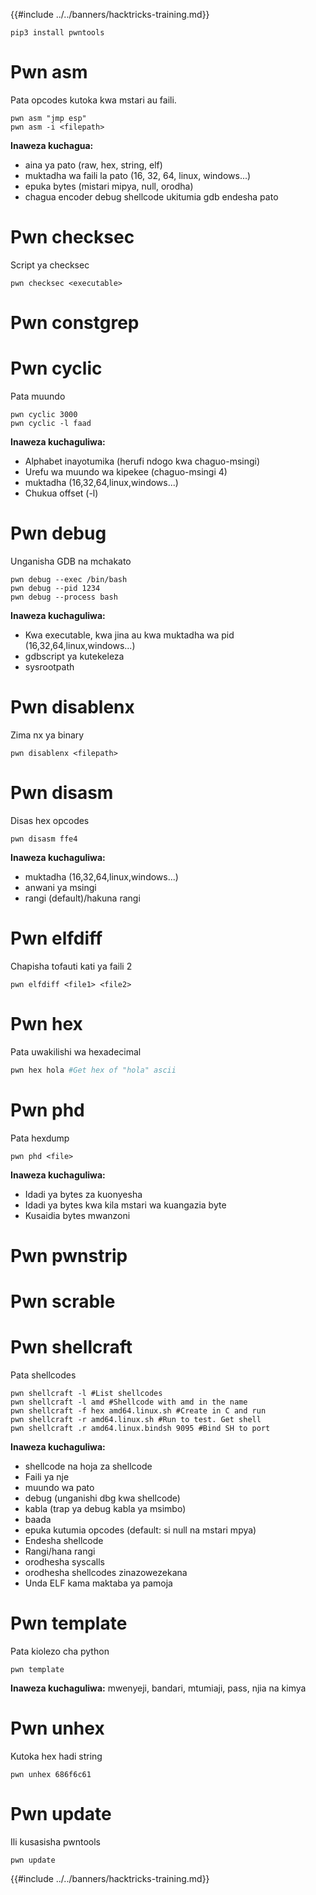 {{#include ../../banners/hacktricks-training.md}}
```
pip3 install pwntools
```
# Pwn asm

Pata opcodes kutoka kwa mstari au faili.
```
pwn asm "jmp esp"
pwn asm -i <filepath>
```
**Inaweza kuchagua:**

- aina ya pato (raw, hex, string, elf)
- muktadha wa faili la pato (16, 32, 64, linux, windows...)
- epuka bytes (mistari mipya, null, orodha)
- chagua encoder debug shellcode ukitumia gdb endesha pato

# **Pwn checksec**

Script ya checksec
```
pwn checksec <executable>
```
# Pwn constgrep

# Pwn cyclic

Pata muundo
```
pwn cyclic 3000
pwn cyclic -l faad
```
**Inaweza kuchaguliwa:**

- Alphabet inayotumika (herufi ndogo kwa chaguo-msingi)
- Urefu wa muundo wa kipekee (chaguo-msingi 4)
- muktadha (16,32,64,linux,windows...)
- Chukua offset (-l)

# Pwn debug

Unganisha GDB na mchakato
```
pwn debug --exec /bin/bash
pwn debug --pid 1234
pwn debug --process bash
```
**Inaweza kuchaguliwa:**

- Kwa executable, kwa jina au kwa muktadha wa pid (16,32,64,linux,windows...)
- gdbscript ya kutekeleza
- sysrootpath

# Pwn disablenx

Zima nx ya binary
```
pwn disablenx <filepath>
```
# Pwn disasm

Disas hex opcodes
```
pwn disasm ffe4
```
**Inaweza kuchaguliwa:**

- muktadha (16,32,64,linux,windows...)
- anwani ya msingi
- rangi (default)/hakuna rangi

# Pwn elfdiff

Chapisha tofauti kati ya faili 2
```
pwn elfdiff <file1> <file2>
```
# Pwn hex

Pata uwakilishi wa hexadecimal
```bash
pwn hex hola #Get hex of "hola" ascii
```
# Pwn phd

Pata hexdump
```
pwn phd <file>
```
**Inaweza kuchaguliwa:**

- Idadi ya bytes za kuonyesha
- Idadi ya bytes kwa kila mstari wa kuangazia byte
- Kusaidia bytes mwanzoni

# Pwn pwnstrip

# Pwn scrable

# Pwn shellcraft

Pata shellcodes
```
pwn shellcraft -l #List shellcodes
pwn shellcraft -l amd #Shellcode with amd in the name
pwn shellcraft -f hex amd64.linux.sh #Create in C and run
pwn shellcraft -r amd64.linux.sh #Run to test. Get shell
pwn shellcraft .r amd64.linux.bindsh 9095 #Bind SH to port
```
**Inaweza kuchaguliwa:**

- shellcode na hoja za shellcode
- Faili ya nje
- muundo wa pato
- debug (unganishi dbg kwa shellcode)
- kabla (trap ya debug kabla ya msimbo)
- baada
- epuka kutumia opcodes (default: si null na mstari mpya)
- Endesha shellcode
- Rangi/hana rangi
- orodhesha syscalls
- orodhesha shellcodes zinazowezekana
- Unda ELF kama maktaba ya pamoja

# Pwn template

Pata kiolezo cha python
```
pwn template
```
**Inaweza kuchaguliwa:** mwenyeji, bandari, mtumiaji, pass, njia na kimya

# Pwn unhex

Kutoka hex hadi string
```
pwn unhex 686f6c61
```
# Pwn update

Ili kusasisha pwntools
```
pwn update
```
{{#include ../../banners/hacktricks-training.md}}
